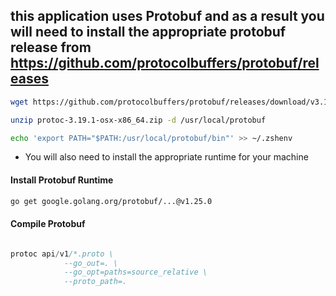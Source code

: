 ## this application uses Protobuf and as a result you will need to install the appropriate protobuf release from https://github.com/protocolbuffers/protobuf/releases


```bash
wget https://github.com/protocolbuffers/protobuf/releases/download/v3.19.1/protoc-3.19.1-osx-x86_64.zip

unzip protoc-3.19.1-osx-x86_64.zip -d /usr/local/protobuf

echo 'export PATH="$PATH:/usr/local/protobuf/bin"' >> ~/.zshenv
```

- You will also need to install the appropriate runtime for your machine

#### Install Protobuf Runtime
```bash
go get google.golang.org/protobuf/...@v1.25.0

```

#### Compile Protobuf

```go

protoc api/v1/*.proto \
			--go_out=. \
			--go_opt=paths=source_relative \
			--proto_path=. 

```
